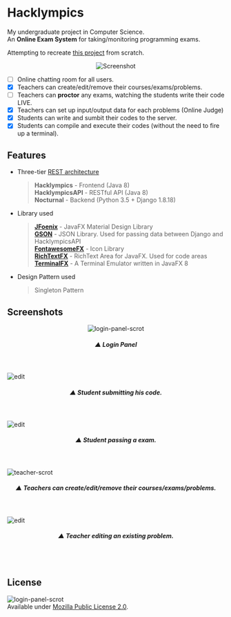 # Hacklympics
My undergraduate project in Computer Science.    
An **Online Exam System**  for taking/monitoring programming exams.

Attempting to recreate [this project](https://github.com/Max-Projects) from scratch.
<p align="center">
    <img src="https://i.imgur.com/GtwwIaW.png" alt="Screenshot">
</p>

- [ ] Online chatting room for all users.
- [x] Teachers can create/edit/remove their courses/exams/problems.
- [ ] Teachers can **proctor** any exams, watching the students write their code LIVE.
- [x] Teachers can set up input/output data for each problems (Online Judge)
- [x]  Students can write and sumbit their codes to the server.
- [x]  Students can compile and execute their codes (without the need to fire up a terminal).

## Features
* Three-tier [REST architecture](https://en.wikipedia.org/wiki/Representational_state_transfer)
  > **Hacklympics** - Frontend (Java 8)    
  > **HacklympicsAPI** - RESTful API (Java 8)    
  > **Nocturnal** - Backend (Python 3.5 + Django 1.8.18)    

* Library used
  > **[JFoenix](https://github.com/jfoenixadmin/JFoenix)** - JavaFX Material Design Library    
  > **[GSON](https://github.com/google/gson)** -  JSON Library. Used for passing data between Django and HacklympicsAPI    
  > **[FontawesomeFX](https://bitbucket.org/Jerady/fontawesomefx)** - Icon Library    
  > **[RichTextFX](https://github.com/FXMisc/RichTextFX)** - RichText Area for JavaFX. Used for code areas    
  > **[TerminalFX](https://github.com/javaterminal/TerminalFX)** - A Terminal Emulator written in JavaFX 8    

 * Design Pattern used
   > Singleton Pattern


## Screenshots
<p align="center">
	<img src="https://i.imgur.com/MXWv148.png" alt="login-panel-scrot"> <br>
    <h5 align="center">▲ Login Panel</h5> <br><br>
    <img src="https://i.imgur.com/VUhQ0hX.png" alt="edit"><br>
    <h5 align="center">▲ Student submitting his code.</h5> <br><br>
    <img src="https://i.imgur.com/xNDU0zO.png" alt="edit"><br>
    <h5 align="center">▲  Student passing a exam.</h5> <br><br>
    <img src="https://i.imgur.com/QUpV7gj.png" alt="teacher-scrot"><br>
    <h5 align="center">▲  Teachers can create/edit/remove their courses/exams/problems.</h5> <br><br>
    <img src="https://i.imgur.com/b5J1JoX.png" alt="edit"><br>
    <h5 align="center">▲  Teacher editing an existing problem.</h5> <br><br>
</p>


## License
<img src="https://i.imgur.com/sWzVHFt.png" alt="login-panel-scrot"> <br>
Available under [Mozilla Public License 2.0](https://github.com/aesophor/hacklympics/blob/master/LICENSE).
